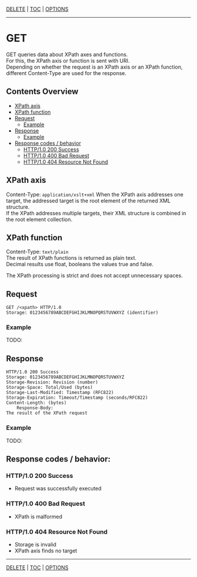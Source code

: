 [DELETE](api-delete.md) | [TOC](README.md) | [OPTIONS](api-options.md)
- - -

# GET

GET queries data about XPath axes and functions.  
For this, the XPath axis or function is sent with URI.  
Depending on whether the request is an XPath axis or an XPath function,
different Content-Type are used for the response.


## Contents Overview

* [XPath axis](#xpath-axis)
* [XPath function](#xpath-function)
* [Request](#request)
  * [Example](#example)
* [Response](#response)
  * [Example](#example-1)
* [Response codes / behavior](#response-codes--behavior)  
  * [HTTP/1.0 200 Success](#http10-202-success)
  * [HTTP/1.0 400 Bad Request](#http10-400-bad-request)
  * [HTTP/1.0 404 Resource Not Found](#http10-404-resource-not-found)


## XPath axis

Content-Type: `application/xslt+xml`
When the XPath axis addresses one target, the addressed target is the root
element of the returned XML structure.  
If the XPath addresses multiple targets, their XML structure is combined in the
root element collection.

## XPath function

Content-Type: `text/plain`  
The result of XPath functions is returned as plain text.  
Decimal results use float, booleans the values true and false.

The XPath processing is strict and does not accept unnecessary spaces.


## Request

```
GET /<xpath> HTTP/1.0
Storage: 0123456789ABCDEFGHIJKLMNOPQRSTUVWXYZ (identifier)
```

### Example

TODO:


## Response

```
HTTP/1.0 200 Success
Storage: 0123456789ABCDEFGHIJKLMNOPQRSTUVWXYZ
Storage-Revision: Revision (number)   
Storage-Space: Total/Used (bytes)
Storage-Last-Modified: Timestamp (RFC822)
Storage-Expiration: Timeout/Timestamp (seconds/RFC822)
Content-Length: (bytes)
    Response-Body:
The result of the XPath request
```

### Example

TODO:


## Response codes / behavior:

### HTTP/1.0 200 Success
- Request was successfully executed

### HTTP/1.0 400 Bad Request
- XPath is malformed

### HTTP/1.0 404 Resource Not Found
- Storage is invalid 
- XPath axis finds no target



- - -

[DELETE](api-delete.md) | [TOC](README.md) | [OPTIONS](api-options.md)